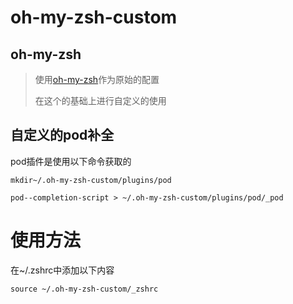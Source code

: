 oh-my-zsh-custom
================
oh-my-zsh
------------
[oh-my-zsh]:https://github.com/robbyrussell/oh-my-zsh "oh-my-zsh"
>使用[oh-my-zsh][oh-my-zsh]作为原始的配置
>
>在这个的基础上进行自定义的使用

自定义的pod补全
------------
pod插件是使用以下命令获取的
```
mkdir~/.oh-my-zsh-custom/plugins/pod

pod--completion-script > ~/.oh-my-zsh-custom/plugins/pod/_pod
```
使用方法
==============
在~/.zshrc中添加以下内容
```
source ~/.oh-my-zsh-custom/_zshrc
```
